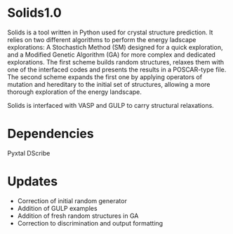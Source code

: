 # Solids1.0
Solids is a tool written in Python used for crystal structure prediction. It relies on two different algorithms to perform the energy ladscape explorations: A Stochastich Method (SM) designed for a quick exploration, and a Modified Genetic Algorithm (GA) for more complex and dedicated explorations. 
The first scheme builds random structures, relaxes them with one of the interfaced codes and presents the results in a POSCAR-type file. 
The second scheme expands the first one by applying operators of mutation and hereditary to the initial set of structures, allowing a more thorough exploration of the energy landscape.

Solids is interfaced with VASP and GULP to carry structural relaxations. 

# Dependencies 

Pyxtal
DScribe 

# Updates
- Correction of initial random generator
- Addition of GULP examples
- Addition of fresh random structures in GA
- Correction to discrimination and output formatting
